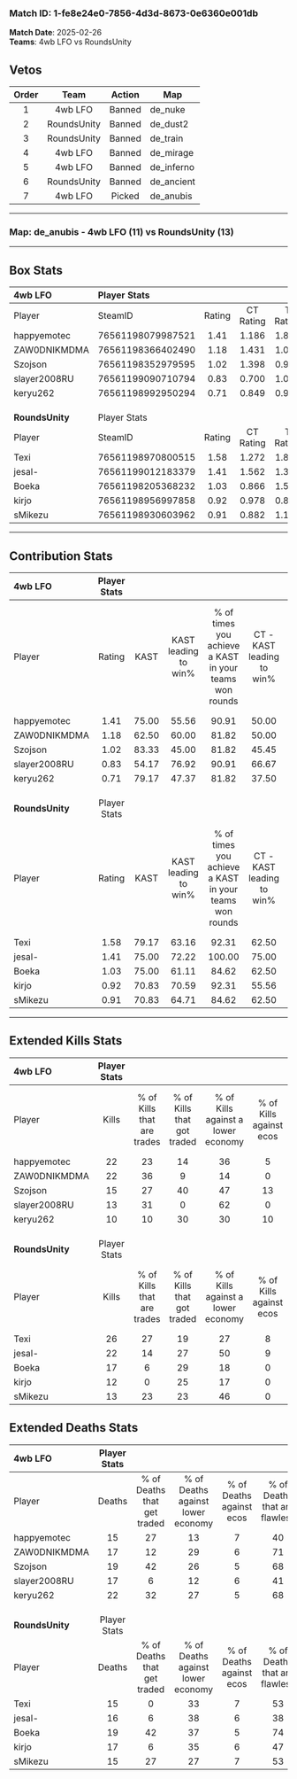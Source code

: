 ### Match ID: 1-fe8e24e0-7856-4d3d-8673-0e6360e001db  
**Match Date**: 2025-02-26  
**Teams**: 4wb LFO vs RoundsUnity  

## Vetos  

| Order | Team | Action | Map |
| :---: | :--: | :----: | --- |
| 1 | 4wb LFO | Banned | de_nuke |
| 2 | RoundsUnity | Banned | de_dust2 |
| 3 | RoundsUnity | Banned | de_train |
| 4 | 4wb LFO | Banned | de_mirage |
| 5 | 4wb LFO | Banned | de_inferno |
| 6 | RoundsUnity | Banned | de_ancient |
| 7 | 4wb LFO | Picked | de_anubis |

---  

### **Map**: de_anubis - 4wb LFO (11) vs RoundsUnity (13)  
---  

## Box Stats  

| **4wb LFO**     | Player Stats      |        |           |          |       |       |       |         |        |      |     |
| :- | :- | :-: | :-: | :-: | :-: | :-: | :-: | :-: | :-: | :-: | :-: |
| Player          | SteamID           | Rating | CT Rating | T Rating | KAST  |  ADR  | Kills | Assists | Deaths | K/D  | HS% |
| happyemotec     | 76561198079987521 |  1.41  |   1.186   |  1.822   | 75.00 | 101.8 |  22   |    5    |   15   | 1.47 | 59  |
| ZAW0DNIKMDMA    | 76561198366402490 |  1.18  |   1.431   |  1.033   | 62.50 | 75.6  |  22   |    1    |   17   | 1.29 | 45  |
| Szojson         | 76561198352979595 |  1.02  |   1.398   |  0.988   | 83.33 | 65.9  |  15   |    4    |   19   | 0.79 | 46  |
| slayer2008RU    | 76561199090710794 |  0.83  |   0.700   |  1.026   | 54.17 | 76.5  |  13   |    9    |   17   | 0.76 | 53  |
| keryu262        | 76561198992950294 |  0.71  |   0.849   |  0.913   | 79.17 | 53.4  |  10   |    6    |   22   | 0.45 | 80  |
|                 |                   |        |           |          |       |       |       |         |        |      |     |
|                 |                   |        |           |          |       |       |       |         |        |      |     |
|                 |                   |        |           |          |       |       |       |         |        |      |     |
| **RoundsUnity** | Player Stats      |        |           |          |       |       |       |         |        |      |     |
| Player          | SteamID           | Rating | CT Rating | T Rating | KAST  |  ADR  | Kills | Assists | Deaths | K/D  | HS% |
| Texi            | 76561198970800515 |  1.58  |   1.272   |  1.898   | 79.17 | 100.5 |  26   |    3    |   15   | 1.73 | 57  |
| jesal-          | 76561199012183379 |  1.41  |   1.562   |  1.301   | 75.00 | 105.1 |  22   |    6    |   16   | 1.38 | 36  |
| Boeka           | 76561198205368232 |  1.03  |   0.866   |  1.552   | 75.00 | 66.1  |  17   |    5    |   19   | 0.89 | 23  |
| kirjo           | 76561198956997858 |  0.92  |   0.978   |  0.897   | 70.83 | 75.1  |  12   |   10    |   17   | 0.71 | 50  |
| sMikezu         | 76561198930603962 |  0.91  |   0.882   |  1.113   | 70.83 | 55.4  |  13   |    4    |   15   | 0.87 | 53  |
---  

## Contribution Stats  

| **4wb LFO**     | Player Stats |       |                      |                                                        |                           |                                                             |                          |                                                            |
| :- | :-: | :-: | :-: | :-: | :-: | :-: | :-: | :-: |
| Player          |    Rating    | KAST  | KAST leading to win% | % of times you achieve a KAST in your teams won rounds | CT - KAST leading to win% | CT - % of times you achieve a KAST in your teams won rounds | T - KAST leading to win% | T - % of times you achieve a KAST in your teams won rounds |
| happyemotec     |     1.41     | 75.00 |        55.56         |                         90.91                          |           50.00           |                            80.00                            |          60.00           |                           100.00                           |
| ZAW0DNIKMDMA    |     1.18     | 62.50 |        60.00         |                         81.82                          |           50.00           |                            80.00                            |          71.43           |                           83.33                            |
| Szojson         |     1.02     | 83.33 |        45.00         |                         81.82                          |           45.45           |                           100.00                            |          44.44           |                           66.67                            |
| slayer2008RU    |     0.83     | 54.17 |        76.92         |                         90.91                          |           66.67           |                            80.00                            |          85.71           |                           100.00                           |
| keryu262        |     0.71     | 79.17 |        47.37         |                         81.82                          |           37.50           |                            60.00                            |          54.55           |                           100.00                           |
|                 |              |       |                      |                                                        |                           |                                                             |                          |                                                            |
|                 |              |       |                      |                                                        |                           |                                                             |                          |                                                            |
|                 |              |       |                      |                                                        |                           |                                                             |                          |                                                            |
| **RoundsUnity** | Player Stats |       |                      |                                                        |                           |                                                             |                          |                                                            |
| Player          |    Rating    | KAST  | KAST leading to win% | % of times you achieve a KAST in your teams won rounds | CT - KAST leading to win% | CT - % of times you achieve a KAST in your teams won rounds | T - KAST leading to win% | T - % of times you achieve a KAST in your teams won rounds |
| Texi            |     1.58     | 79.17 |        63.16         |                         92.31                          |           62.50           |                            83.33                            |          63.64           |                           100.00                           |
| jesal-          |     1.41     | 75.00 |        72.22         |                         100.00                         |           75.00           |                           100.00                            |          70.00           |                           100.00                           |
| Boeka           |     1.03     | 75.00 |        61.11         |                         84.62                          |           62.50           |                            83.33                            |          60.00           |                           85.71                            |
| kirjo           |     0.92     | 70.83 |        70.59         |                         92.31                          |           55.56           |                            83.33                            |          87.50           |                           100.00                           |
| sMikezu         |     0.91     | 70.83 |        64.71         |                         84.62                          |           62.50           |                            83.33                            |          66.67           |                           85.71                            |
---  

## Extended Kills Stats  

| **4wb LFO**     | Player Stats |                            |                            |                                    |                         |                              |                                 |                                       |                    |           |
| :- | :-: | :-: | :-: | :-: | :-: | :-: | :-: | :-: | :-: | :-: |
| Player          |    Kills     | % of Kills that are trades | % of Kills that got traded | % of Kills against a lower economy | % of Kills against ecos | % of Kills that are flawless | % of Kills that are close duels | % of Kills that are assisted by flash | Pistol Round Kills | AWP Kills |
| happyemotec     |      22      |             23             |             14             |                 36                 |            5            |              64              |                0                |                   0                   |         2          |     0     |
| ZAW0DNIKMDMA    |      22      |             36             |             9              |                 14                 |            0            |              50              |                9                |                   0                   |         3          |     2     |
| Szojson         |      15      |             27             |             40             |                 47                 |           13            |              53              |                0                |                   0                   |         1          |     0     |
| slayer2008RU    |      13      |             31             |             0              |                 62                 |            0            |              46              |                0                |                   0                   |         0          |     0     |
| keryu262        |      10      |             10             |             30             |                 30                 |           10            |              50              |               10                |                  10                   |         1          |     0     |
|                 |              |                            |                            |                                    |                         |                              |                                 |                                       |                    |           |
|                 |              |                            |                            |                                    |                         |                              |                                 |                                       |                    |           |
|                 |              |                            |                            |                                    |                         |                              |                                 |                                       |                    |           |
| **RoundsUnity** | Player Stats |                            |                            |                                    |                         |                              |                                 |                                       |                    |           |
| Player          |    Kills     | % of Kills that are trades | % of Kills that got traded | % of Kills against a lower economy | % of Kills against ecos | % of Kills that are flawless | % of Kills that are close duels | % of Kills that are assisted by flash | Pistol Round Kills | AWP Kills |
| Texi            |      26      |             27             |             19             |                 27                 |            8            |              77              |                4                |                   0                   |         1          |     0     |
| jesal-          |      22      |             14             |             27             |                 50                 |            9            |              59              |                9                |                   5                   |         4          |     0     |
| Boeka           |      17      |             6              |             29             |                 18                 |            0            |              41              |               12                |                   6                   |         0          |     0     |
| kirjo           |      12      |             0              |             25             |                 17                 |            0            |              42              |               25                |                   0                   |         2          |     0     |
| sMikezu         |      13      |             23             |             23             |                 46                 |            0            |              62              |                0                |                   0                   |         2          |     6     |
## Extended Deaths Stats  

| **4wb LFO**     | Player Stats |                             |                                   |                          |                               |                            |                           |               |
| :- | :-: | :-: | :-: | :-: | :-: | :-: | :-: | :-: |
| Player          |    Deaths    | % of Deaths that get traded | % of Deaths against lower economy | % of Deaths against ecos | % of Deaths that are flawless | % of Deaths that are close | % of Deaths while blinded | Deaths to AWP |
| happyemotec     |      15      |             27              |                13                 |            7             |              40               |             7              |             7             |       1       |
| ZAW0DNIKMDMA    |      17      |             12              |                29                 |            6             |              71               |             12             |             0             |       1       |
| Szojson         |      19      |             42              |                26                 |            5             |              68               |             16             |             5             |       0       |
| slayer2008RU    |      17      |              6              |                12                 |            6             |              41               |             12             |             0             |       0       |
| keryu262        |      22      |             32              |                27                 |            5             |              68               |             0              |             0             |       4       |
|                 |              |                             |                                   |                          |                               |                            |                           |               |
|                 |              |                             |                                   |                          |                               |                            |                           |               |
|                 |              |                             |                                   |                          |                               |                            |                           |               |
| **RoundsUnity** | Player Stats |                             |                                   |                          |                               |                            |                           |               |
| Player          |    Deaths    | % of Deaths that get traded | % of Deaths against lower economy | % of Deaths against ecos | % of Deaths that are flawless | % of Deaths that are close | % of Deaths while blinded | Deaths to AWP |
| Texi            |      15      |              0              |                33                 |            7             |              53               |             7              |             0             |       1       |
| jesal-          |      16      |              6              |                38                 |            6             |              38               |             0              |             0             |       0       |
| Boeka           |      19      |             42              |                37                 |            5             |              74               |             0              |             5             |       1       |
| kirjo           |      17      |              6              |                35                 |            6             |              47               |             12             |             0             |       0       |
| sMikezu         |      15      |             27              |                27                 |            7             |              53               |             0              |             0             |       0       |

